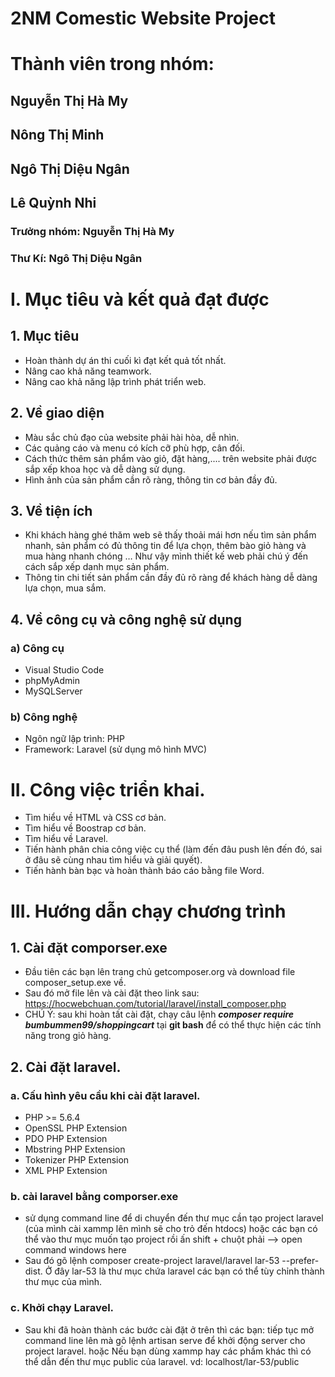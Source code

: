 
# 2NM Comestic Website Project
# Thành viên trong nhóm:
## Nguyễn Thị Hà My 
## Nông Thị Minh 
## Ngô Thị Diệu Ngân 
## Lê Quỳnh Nhi 
### Trưởng nhóm: Nguyễn Thị Hà My
### Thư Kí: Ngô Thị Diệu Ngân
# I. Mục tiêu và kết quả đạt được
## 1. Mục tiêu
* Hoàn thành dự án thi cuối kì đạt kết quả tốt nhất.
* Nâng cao khả năng teamwork.
* Nâng cao khả năng lập trình phát triển web.
## 2. Về giao diện
* Màu sắc chủ đạo của website phải hài hòa, dễ nhìn.
* Các quảng cáo và menu có kích cỡ phù hợp, cân đối.
* Cách thức thêm sản phẩm vào giỏ, đặt hàng,.... trên website phải được sắp xếp khoa học và dễ dàng sử dụng.
* Hình ảnh của sản phẩm cần rõ ràng, thông tin cơ bản đầy đủ.
## 3. Về tiện ích 
* Khi khách hàng ghé thăm web sẽ thấy thoải mái hơn nếu tìm sản phẩm nhanh, sản phẩm có đủ thông tin để lựa chọn, thêm bào giỏ hàng và mua hàng nhanh chóng … Như vậy mình thiết kế web phải chú ý đến cách sắp xếp danh mục sản phẩm. 
* Thông tin chi tiết sản phẩm cần đầy đủ rõ ràng để khách hàng dễ dàng lựa chọn, mua sắm.
## 4. Về công cụ và công nghệ sử dụng
### a) Công cụ
* Visual Studio Code
* phpMyAdmin
* MySQLServer
### b) Công nghệ
* Ngôn ngữ lập trình: PHP
* Framework: Laravel (sử dụng mô hình MVC)
# II. Công việc triển khai. 
* Tìm hiểu về HTML và CSS cơ bản. 
* Tìm hiểu về Boostrap cơ bản.
* Tìm hiểu về Laravel. 
* Tiến hành phân chia công việc cụ thể (làm đến đâu push lên đến đó, sai ở đâu sẽ cùng nhau tìm hiểu và giải quyết).
* Tiến hành bàn bạc và hoàn thành báo cáo bằng file Word.
# III. Hướng dẫn chạy chương trình 
## 1. Cài đặt comporser.exe
* Đầu tiên các bạn lên trang chủ  getcomposer.org và download file composer_setup.exe về.
* Sau đó mở file lên và cài đặt theo link sau: 
https://hocwebchuan.com/tutorial/laravel/install_composer.php
* CHÚ Ý: sau khi hoàn tất cài đặt, chạy câu lệnh ***composer require bumbummen99/shoppingcart*** tại **git bash** để có thể thực hiện các tính năng trong giỏ hàng.

## 2. Cài đặt laravel.
### a. Cấu hình yêu cầu khi cài đặt laravel.
* PHP >= 5.6.4
* OpenSSL PHP Extension
* PDO PHP Extension
* Mbstring PHP Extension
* Tokenizer PHP Extension
* XML PHP Extension
### b. cài laravel bằng comporser.exe
*  sử dụng command line để di chuyển đến thư mục cần tạo project laravel (của mình cài xammp lên mình sẽ cho trỏ đến htdocs) hoặc các bạn có thể vào thư mục muốn tạo project rồi ấn shift + chuột phải --> open command windows here
* Sau đó gõ lệnh composer create-project laravel/laravel lar-53 --prefer-dist.
Ở đây lar-53 là thư mục chứa laravel các bạn có thể tùy chỉnh thành thư mục của mình.
### c. Khởi chạy Laravel.
* Sau khi đã hoàn thành các bước cài đặt ở trên thì các bạn: tiếp tục mở command line lên mà gõ lệnh artisan serve để khởi động server cho project laravel. hoặc Nếu bạn dùng xammp hay các phầm khác thì có thể dẫn đến thư mục public của laravel. vd: localhost/lar-53/public

